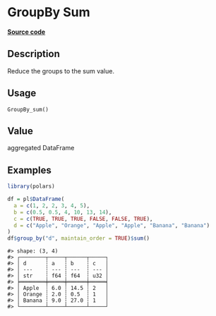 

# GroupBy Sum

[**Source code**](https://github.com/pola-rs/r-polars/tree/main/R/group_by.R#L228)

## Description

Reduce the groups to the sum value.

## Usage

<pre><code class='language-R'>GroupBy_sum()
</code></pre>

## Value

aggregated DataFrame

## Examples

``` r
library(polars)

df = pl$DataFrame(
  a = c(1, 2, 2, 3, 4, 5),
  b = c(0.5, 0.5, 4, 10, 13, 14),
  c = c(TRUE, TRUE, TRUE, FALSE, FALSE, TRUE),
  d = c("Apple", "Orange", "Apple", "Apple", "Banana", "Banana")
)
df$group_by("d", maintain_order = TRUE)$sum()
```

    #> shape: (3, 4)
    #> ┌────────┬─────┬──────┬─────┐
    #> │ d      ┆ a   ┆ b    ┆ c   │
    #> │ ---    ┆ --- ┆ ---  ┆ --- │
    #> │ str    ┆ f64 ┆ f64  ┆ u32 │
    #> ╞════════╪═════╪══════╪═════╡
    #> │ Apple  ┆ 6.0 ┆ 14.5 ┆ 2   │
    #> │ Orange ┆ 2.0 ┆ 0.5  ┆ 1   │
    #> │ Banana ┆ 9.0 ┆ 27.0 ┆ 1   │
    #> └────────┴─────┴──────┴─────┘
